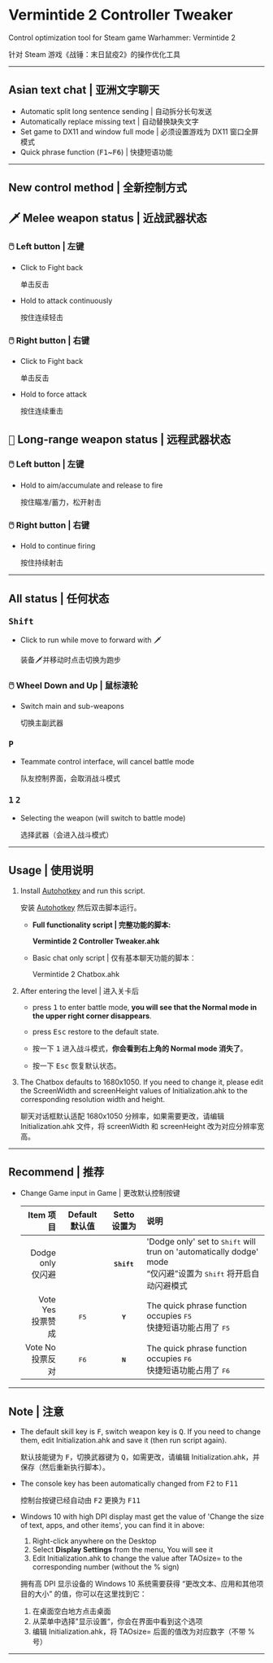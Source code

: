 # Vermintide 2 Controller Tweaker

Control optimization tool for Steam game Warhammer: Vermintide 2

针对 Steam 游戏《战锤：末日鼠疫2》的操作优化工具

----

## Asian text chat | 亚洲文字聊天

- Automatic split long sentence sending | 自动拆分长句发送
- Automatically replace missing text | 自动替换缺失文字
- Set game to DX11 and window full mode | 必须设置游戏为 DX11 窗口全屏模式
- Quick phrase function (<kbd>F1</kbd>~<kbd>F6</kbd>) | 快捷短语功能

----

## New control method | 全新控制方式

## <kbd>🗡</kbd> Melee weapon status | 近战武器状态

### 🖱️ Left button | 左键

- Click to Fight back

    单击反击

- Hold to attack continuously

    按住连续轻击

### 🖱️ Right button | 右键

- Click to Fight back

    单击反击
    
- Hold to force attack

    按住连续重击

## <kbd>🏹</kbd> Long-range weapon status | 远程武器状态

### 🖱️ Left button | 左键

- Hold to aim/accumulate and release to fire

    按住瞄准/蓄力，松开射击

### 🖱️ Right button | 右键

- Hold to continue firing

    按住持续射击

----

## All status | 任何状态

### <kbd>Shift</kbd>

- Click to run while move to forward with <kbd>🗡</kbd>

    装备<kbd>🗡</kbd>并移动时点击切换为跑步

### 🖱️ Wheel Down and Up | 鼠标滚轮

- Switch main and sub-weapons

    切换主副武器

### <kbd>P</kbd>

- Teammate control interface, will cancel battle mode

    队友控制界面，会取消战斗模式

### <kbd>1</kbd> <kbd>2</kbd>

- Selecting the weapon (will switch to battle mode)

    选择武器（会进入战斗模式）

----

## Usage | 使用说明

1. Install [Autohotkey](https://www.autohotkey.com/download/ahk-install.exe) and run this script.

    安装 [Autohotkey](https://www.autohotkey.com/download/ahk-install.exe) 然后双击脚本运行。

    - **Full functionality script | 完整功能的脚本:**

        **Vermintide 2 Controller Tweaker.ahk**

    - Basic chat only script | 仅有基本聊天功能的脚本：

        Vermintide 2 Chatbox.ahk

2. After entering the level | 进入关卡后

    - press <kbd>1</kbd> to enter battle mode, __you will see that the Normal mode in the upper right corner disappears__.
    - press <kbd>Esc</kbd> restore to the default state.

    - 按一下 <kbd>1</kbd> 进入战斗模式，__你会看到右上角的 Normal mode 消失了__。
    - 按一下 <kbd>Esc</kbd> 恢复默认状态。

3. The Chatbox defaults to 1680x1050. If you need to change it, please edit the ScreenWidth and screenHeight values of Initialization.ahk to the corresponding resolution width and height.

    聊天对话框默认适配 1680x1050 分辨率，如果需要更改，请编辑 Initialization.ahk 文件，将 screenWidth 和 screenHeight 改为对应分辨率宽高。

----

## Recommend | 推荐

- Change Game input in Game | 更改默认控制按键

    Item 项目|Default 默认值|Setto 设置为|说明
    ----:|:----:|:----:|:----
    Dodge only <br />仅闪避||**<kbd>Shift</kbd>**|'Dodge only' set to <kbd>Shift</kbd> will trun on 'automatically dodge' mode<br />“仅闪避”设置为 <kbd>Shift</kbd> 将开启自动闪避模式
    Vote Yes<br />投票赞成|<kbd>F5</kbd>|**<kbd>Y</kbd>**|The quick phrase function occupies <kbd>F5</kbd><br />快捷短语功能占用了 <kbd>F5</kbd>
    Vote No<br />投票反对|<kbd>F6</kbd>|**<kbd>N</kbd>**|The quick phrase function occupies <kbd>F6</kbd><br />快捷短语功能占用了 <kbd>F6</kbd>

----

## Note | 注意

- The default skill key is <kbd>F</kbd>, switch weapon key is <kbd>Q</kbd>. If you need to change them, edit Initialization.ahk and save it (then run script again).

    默认技能键为 <kbd>F</kbd>，切换武器键为 <kbd>Q</kbd>，如需更改，请编辑 Initialization.ahk，并保存（然后重新执行脚本）。

- The console key has been automatically changed from <kbd>F2</kbd> to <kbd>F11</kbd>

    控制台按键已经自动由 <kbd>F2</kbd> 更换为 <kbd>F11</kbd>

- Windows 10 with high DPI display mast get the value of 'Change the size of text, apps, and other items', you can find it in above:
    1. Right-click anywhere on the Desktop
    1. Select __Display Settings__ from the menu, You will see it
    1. Edit Initialization.ahk to change the value after TAOsize= to the corresponding number (without the % sign)

    拥有高 DPI 显示设备的 Windows 10 系统需要获得 “更改文本、应用和其他项目的大小” 的值，你可以在这里找到它：
    1. 在桌面空白地方点击桌面
    1. 从菜单中选择"显示设置“，你会在界面中看到这个选项
    1. 编辑 Initialization.ahk，将 TAOsize= 后面的值改为对应数字（不带 % 号）

----

